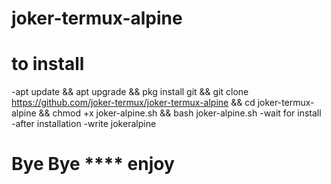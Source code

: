 # joker-termux-alpine
# to install 
-apt update && apt upgrade && pkg install git && git clone https://github.com/joker-termux/joker-termux-alpine && cd joker-termux-alpine && chmod +x joker-alpine.sh && bash joker-alpine.sh 
-wait for install
-after installation
-write jokeralpine
# Bye Bye **** enjoy
